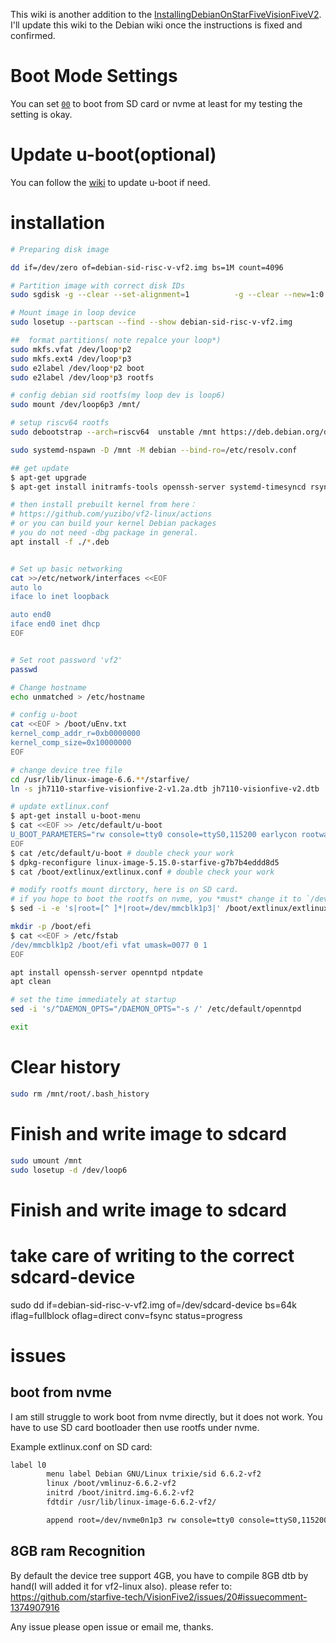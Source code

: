 This wiki is another addition to the [InstallingDebianOnStarFiveVisionFiveV2](https://wiki.debian.org/InstallingDebianOn/StarFive/VisionFiveV2). I'll update this wiki to the Debian wiki once the instructions is fixed and confirmed.

# Boot Mode Settings
You can set [`00`](https://doc-en.rvspace.org/VisionFive2/Quick_Start_Guide/VisionFive2_SDK_QSG/boot_mode_settings.html) to boot from SD card or nvme at least for my testing the setting is okay.

# Update u-boot(optional)
You can follow the [wiki](https://doc-en.rvspace.org/VisionFive2/Quick_Start_Guide/VisionFive2_SDK_QSG/spl_new.html) to update u-boot if need.

# installation

```bash
# Preparing disk image

dd if=/dev/zero of=debian-sid-risc-v-vf2.img bs=1M count=4096

# Partition image with correct disk IDs
sudo sgdisk -g --clear --set-alignment=1          -g --clear --new=1:0:+16M: --new=2:0:+100M: -t 2:EF00 --new=3:0:-1M: --attributes 3:set:2 -d 1 debian-sid-risc-v-vf2.img

# Mount image in loop device
sudo losetup --partscan --find --show debian-sid-risc-v-vf2.img

##  format partitions( note repalce your loop*)
sudo mkfs.vfat /dev/loop*p2
sudo mkfs.ext4 /dev/loop*p3
sudo e2label /dev/loop*p2 boot
sudo e2label /dev/loop*p3 rootfs

# config debian sid rootfs(my loop dev is loop6)
sudo mount /dev/loop6p3 /mnt/

# setup riscv64 rootfs
sudo debootstrap --arch=riscv64  unstable /mnt https://deb.debian.org/debian

sudo systemd-nspawn -D /mnt -M debian --bind-ro=/etc/resolv.conf

## get update
$ apt-get upgrade
$ apt-get install initramfs-tools openssh-server systemd-timesyncd rsync bash-completion

# then install prebuilt kernel from here：
# https://github.com/yuzibo/vf2-linux/actions
# or you can build your kernel Debian packages
# you do not need -dbg package in general. 
apt install -f ./*.deb


# Set up basic networking
cat >>/etc/network/interfaces <<EOF
auto lo
iface lo inet loopback

auto end0
iface end0 inet dhcp
EOF


# Set root password 'vf2'
passwd

# Change hostname
echo unmatched > /etc/hostname

# config u-boot
cat <<EOF > /boot/uEnv.txt
kernel_comp_addr_r=0xb0000000
kernel_comp_size=0x10000000
EOF

# change device tree file
cd /usr/lib/linux-image-6.6.**/starfive/
ln -s jh7110-starfive-visionfive-2-v1.2a.dtb jh7110-visionfive-v2.dtb

# update extlinux.conf
$ apt-get install u-boot-menu
$ cat <<EOF >> /etc/default/u-boot
U_BOOT_PARAMETERS="rw console=tty0 console=ttyS0,115200 earlycon rootwait stmmaceth=chain_mode:1 selinux=0"
EOF
$ cat /etc/default/u-boot # double check your work
$ dpkg-reconfigure linux-image-5.15.0-starfive-g7b7b4eddd8d5
$ cat /boot/extlinux/extlinux.conf # double check your work

# modify rootfs mount dirctory, here is on SD card.
# if you hope to boot the rootfs on nvme, you *must* change it to `/dev/nvme0n1p3`
$ sed -i -e 's|root=[^ ]*|root=/dev/mmcblk1p3|' /boot/extlinux/extlinux.conf

mkdir -p /boot/efi
$ cat <<EOF > /etc/fstab
/dev/mmcblk1p2 /boot/efi vfat umask=0077 0 1
EOF

apt install openssh-server openntpd ntpdate
apt clean

# set the time immediately at startup
sed -i 's/^DAEMON_OPTS="/DAEMON_OPTS="-s /' /etc/default/openntpd

exit
```

# Clear history
```bash
sudo rm /mnt/root/.bash_history
```

# Finish and write image to sdcard
```bash
sudo umount /mnt
sudo losetup -d /dev/loop6
```

# Finish and write image to sdcard
# take care of writing to the correct sdcard-device
sudo dd if=debian-sid-risc-v-vf2.img of=/dev/sdcard-device bs=64k iflag=fullblock oflag=direct conv=fsync status=progress

# issues

## boot from nvme 

I am still struggle to work boot from nvme directly, but it does not work. You have to use SD card bootloader then use rootfs under nvme.

Example extlinux.conf on SD card:

```bash
label l0
        menu label Debian GNU/Linux trixie/sid 6.6.2-vf2
        linux /boot/vmlinuz-6.6.2-vf2
        initrd /boot/initrd.img-6.6.2-vf2
        fdtdir /usr/lib/linux-image-6.6.2-vf2/

        append root=/dev/nvme0n1p3 rw console=tty0 console=ttyS0,115200 earlycon rootwait stmmaceth=chain_mode:1 selinux=0

```

## 8GB ram Recognition
By default the device tree support 4GB, you have to compile 8GB dtb by hand(I will added it for vf2-linux also). please refer to:
https://github.com/starfive-tech/VisionFive2/issues/20#issuecomment-1374907916

Any issue please open issue or email me, thanks.

